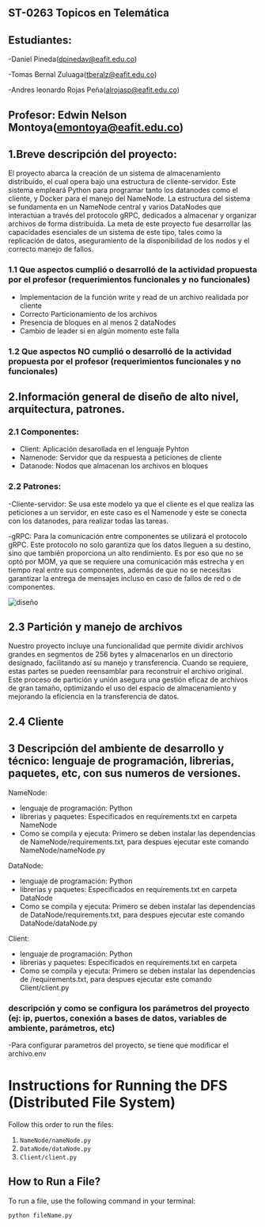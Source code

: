 ## ST-0263 Topicos en Telemática

## Estudiantes:
-Daniel Pineda(dpinedav@eafit.edu.co)

-Tomas Bernal Zuluaga(tberalz@eafit.edu.co)

-Andres leonardo Rojas Peña(alrojasp@eafit.edu.co)

## Profesor: Edwin Nelson Montoya(emontoya@eafit.edu.co)

## 1.Breve descripción del proyecto:
El proyecto abarca la creación de un sistema de almacenamiento distribuido, el cual opera bajo una estructura de  cliente-servidor. Este sistema empleará Python para programar tanto los datanodes como el cliente, y Docker para el manejo del NameNode. La estructura del sistema se fundamenta en un NameNode central y varios DataNodes que interactúan a través del protocolo gRPC, dedicados a almacenar y organizar archivos de forma distribuida. La meta de este proyecto fue desarrollar las capacidades esenciales de un sistema de este tipo, tales como la replicación de datos, aseguramiento de la disponibilidad de los nodos y el correcto manejo de fallos.

### 1.1 Que aspectos cumplió o desarrolló de la actividad propuesta por el profesor (requerimientos funcionales y no funcionales)
- Implementacion de la función write y read de un archivo realidada por cliente
- Correcto Particionamiento de los archivos
- Presencia de bloques en al menos 2 dataNodes
- Cambio de leader si en algún momento este falla

### 1.2 Que aspectos NO cumplió o desarrolló de la actividad propuesta por el profesor (requerimientos funcionales y no funcionales)

## 2.Información general de diseño de alto nivel, arquitectura, patrones.
### 2.1 Componentes:
- Client: Aplicación desarollada en el lenguaje Pyhton
- Namenode: Servidor que da respuesta a peticiones de cliente
- Datanode: Nodos que almacenan los archivos en bloques
  
### 2.2 Patrones:

-Cliente-servidor: Se usa este modelo ya que el cliente es el que realiza las peticiones a un servidor, en este caso es el Namenode y este se conecta con los datanodes, para realizar todas las tareas.

-gRPC: Para la comunicación entre componentes se utilizará el protocolo gRPC. Este protocolo no solo garantiza que los datos lleguen a su destino, sino que también proporciona un alto rendimiento. Es por eso que no se optó por MOM, ya que se requiere una comunicación más estrecha y en tiempo real entre sus componentes, además de que no se necesitas garantizar la entrega de mensajes incluso en caso de fallos de red o de componentes.

![diseño](https://github.com/Tbernal121/ST0263_Proyecto1/assets/92877092/437e0e9c-14a2-406a-9a36-ff6072a5f87b)

## 2.3 Partición y manejo de archivos

Nuestro proyecto incluye una funcionalidad que permite dividir archivos grandes en segmentos de 256 bytes y almacenarlos en un directorio designado, facilitando así su manejo y transferencia. Cuando se requiere, estas partes se pueden reensamblar para reconstruir el archivo original. Este proceso de partición y unión asegura una gestión eficaz de archivos de gran tamaño, optimizando el uso del espacio de almacenamiento y mejorando la eficiencia en la transferencia de datos.

## 2.4 Cliente 


## 3 Descripción del ambiente de desarrollo y técnico: lenguaje de programación, librerias, paquetes, etc, con sus numeros de versiones.
NameNode:
- lenguaje de programación: Python
- librerias y paquetes: Especificados en requirements.txt en carpeta NameNode
- Como se compila y ejecuta: Primero se deben instalar las dependencias de NameNode/requirements.txt, para despues ejecutar este comando NameNode/nameNode.py

DataNode:
- lenguaje de programación: Python
- librerias y paquetes: Especificados en requirements.txt en carpeta DataNode
- Como se compila y ejecuta: Primero se deben instalar las dependencias de DataNode/requirements.txt, para despues ejecutar este comando DataNode/dataNode.py

Client:
- lenguaje de programación: Python
- librerias y paquetes: Especificados en requirements.txt en carpeta 
- Como se compila y ejecuta: Primero se deben instalar las dependencias de /requirements.txt, para despues ejecutar este comando Client/client.py

### descripción y como se configura los parámetros del proyecto (ej: ip, puertos, conexión a bases de datos, variables de ambiente, parámetros, etc)
-Para configurar parametros del proyecto, se tiene que modificar el archivo.env

# Instructions for Running the DFS (Distributed File System)

Follow this order to run the files:

1. `NameNode/nameNode.py`
2. `DataNode/dataNode.py`
3. `Client/client.py`

## How to Run a File?

To run a file, use the following command in your terminal:

```bash
python fileName.py
